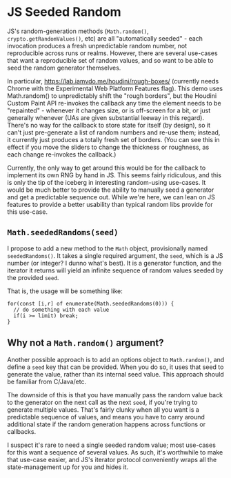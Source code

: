 # JS Seeded Random

JS's random-generation methods (`Math.random()`, `crypto.getRandomValues()`, etc) are all "automatically seeded" - each invocation produces a fresh unpredictable random number, not reproducible across runs or realms.  However, there are several use-cases that want a reproducible set of random values, and so want to be able to seed the random generator themselves.

In particular, <https://lab.iamvdo.me/houdini/rough-boxes/> (currently needs Chrome with the Experimental Web Platform Features flag).  This demo uses Math.random() to unpredictably shift the "rough borders", but the Houdini Custom Paint API re-invokes the callback any time the element needs to be "repainted" - whenever it changes size, or is off-screen for a bit, or just generally whenever (UAs are given substantial leeway in this regard). There's no way for the callback to store state for itself (by design), so it can't just pre-generate a list of random numbers and re-use them; instead, it currently just produces a totally fresh set of borders. (You can see this in effect if you move the sliders to change the thickness or roughness, as each change re-invokes the callback.)

Currently, the only way to get around this would be for the callback to implement its own RNG by hand in JS. This seems fairly ridiculous, and this is only the tip of the iceberg in interesting random-using use-cases.  It would be much better to provide the ability to manually seed a generator and get a predictable sequence out.  While we're here, we can lean on JS features to provide a better usability than typical random libs provide for this use-case.

`Math.seededRandoms(seed)`
----------------------------

I propose to add a new method to the `Math` object, provisionally named `seededRandoms()`. It takes a single required argument, the `seed`, which is a JS number (or integer? I dunno what's best).  It is a generator function, and the iterator it returns will yield an infinite sequence of random values seeded by the provided `seed`.

That is, the usage will be something like:

```
for(const [i,r] of enumerate(Math.seededRandoms(0))) {
  // do something with each value
  if(i >= limit) break;
}
```

Why not a `Math.random()` argument?
-----------------------------------

Another possible approach is to add an options object to `Math.random()`, and define a `seed` key that can be provided.  When you do so, it uses that seed to generate the value, rather than its internal seed value.  This approach should be familiar from C/Java/etc.

The downside of this is that you have manually pass the random value back to the generator on the next call as the next `seed`, if you're trying to generate multiple values.  That's fairly clunky when all you want is a predictable sequence of values, and means you have to carry around additional state if the random generation happens across functions or callbacks.

I suspect it's rare to need a single seeded random value; most use-cases for this want a sequence of several values. As such, it's worthwhile to make that use-case easier, and JS's iterator protocol conveniently wraps all the state-management up for you and hides it.
